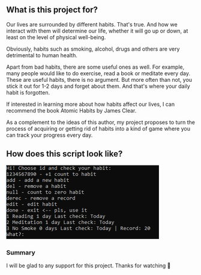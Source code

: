 ## What is this project for?

Our lives are surrounded by different habits. That's true. And how we interact with them will determine our life, whether it will go up or down, at least on the level of physical well-being.

Obviously, habits such as smoking, alcohol, drugs and others are very detrimental to human health. 

Apart from bad habits, there are some useful ones as well. For example, many people would like to do exercise, read a book or meditate every day. These are useful habits, there is no argument. But more often than not, you stick it out for 1-2 days and forget about them. And that's where your daily habit is forgotten. 

If interested in learning more about how habits affect our lives, I can recommend the book Atomic Habits by James Clear. 

As a complement to the ideas of this author, my project proposes to turn the process of acquiring or getting rid of habits into a kind of game where you can track your progress every day.

## How does this script look like?

![UI](img/ui.png)

### Summary

I will be glad to any support for this project. 
Thanks for watching 🤗
